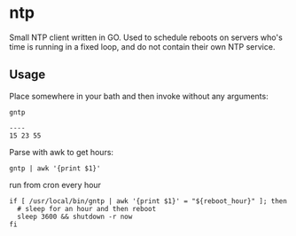 # ntp
Small NTP client written in GO. Used to schedule reboots on servers who's time is running in a fixed loop, and do not contain their own NTP service.

## Usage
Place somewhere in your bath and then invoke without any arguments:
```
gntp

----
15 23 55
```

Parse with awk to get hours:
```
gntp | awk '{print $1}'
```

run from cron every hour
```
if [ /usr/local/bin/gntp | awk '{print $1}' = "${reboot_hour}" ]; then
  # sleep for an hour and then reboot
  sleep 3600 && shutdown -r now
fi
```

